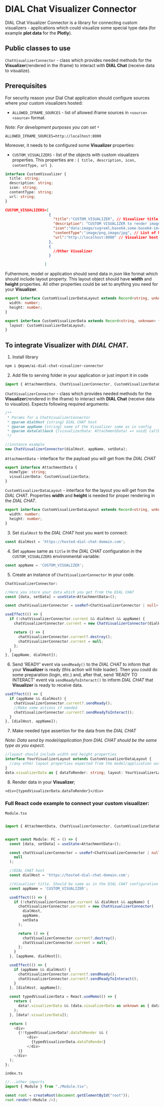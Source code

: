 # DIAL Chat Visualizer Connector

DIAL Chat Visualizer Connector is a library for connecting custom visualizers - applications which could visualize some special type data (for example **plot data** for the **Plotly**).

## Public classes to use

`ChatVisualizerConnector` - class which provides needed methods for the **Visualizer**(rendered in the iframe) to interact with **DIAL Chat** (receive data to visualize).

## Prerequisites

For security reason your Dial Chat application should configure sources where your custom visualizers hosted:

- `ALLOWED_IFRAME_SOURCES` - list of allowed iframe sources in `<source> <source>` format.

_Note: For development purposes you can set `*`_

```
ALLOWED_IFRAME_SOURCES=http://localhost:8000
```

Moreover, it needs to be configured some **Visualizer** properties:

- `CUSTOM_VISUALIZERS` - list of the objects with custom visualizers properties. This properties are : `{ title, description, icon, contentType, url }`.

```typescript
interface CustomVisualizer {
  title: string;
  description: string;
  icon: string;
  contentType: string;
  url: string;
}
```

```json
CUSTOM_VISUALIZERS=[
                    {
                      "title":"CUSTOM_VISUALIZER", // Visualizer title
                      "description": "CUSTOM VISUALIZER to render images", // Short description for the Visualizer
                      "icon":"data:image/svg+xml;base64,some-base64-image", // Icon for the Visualizer
                      "contentType":"image/png,image/jpg", // List of MIME types that Visualizer could render separated by ","
                      "url":"http://localhost:8000" // Visualizer host
                    },
                    {
                      //Other Visualizer
                    }

                  ]

```

Futhermore, model or application should send data in _json_ like format which should include layout property. This layout object should have **width** and **height** properties. All other properties could be set to anything you need for your **Visualizer**.

```typescript
export interface CustomVisualizerDataLayout extends Record<string, unknown> {
  width: number;
  height: number;
}

export interface CustomVisualizerData extends Record<string, unknown> {
  layout: CustomVisualizerDataLayout;
}
```

## To integrate **Visualizer** with _DIAL CHAT_.

1. Install library

```bash
npm i @epam/ai-dial-chat-visualizer-connector
```

2. Add file to serving folder in your application or just import it in code

```typescript
import { AttachmentData, ChatVisualizerConnector, CustomVisualizerDataLayout } from '@epam/ai-dial-chat-visualizer-connector';
```

`ChatVisualizerConnector` - class which provides needed methods for the **Visualizer**(rendered in the iframe) to interact with **DIAL Chat** (receive data to visualize).
Expects following required arguments:

```typescript
/**
 * Params for a ChatVisualizerConnector
 * @param dialHost {string} DIAL CHAT host
 * @param appName {string} name of the Visualizer same as in config
 * @param dataCallback {(visualizerData: AttachmentData) => void} callback to get data that will be used in the Visualizer
 */

//instance example
new ChatVisualizerConnector(dialHost, appName, setData);
```

`AttachmentData` - interface for the payload you will get from the _DIAL CHAT_

```typescript
export interface AttachmentData {
  mimeType: string;
  visualizerData: CustomVisualizerData;
}
```

`CustomVisualizerDataLayout` - interface for the layout you will get from the _DIAL CHAT_.
Properties **width** and **height** is needed for proper rendering in the _DIAL CHAT_.

```typescript
export interface CustomVisualizerDataLayout extends Record<string, unknown> {
  width: number;
  height: number;
}
```

3. Set `dialHost` to the _DIAL CHAT_ host you want to connect:

```typescript
const dialHost = 'https://hosted-dial-chat-domain.com';
```

4. Set `appName` same as `title` in the _DIAL CHAT_ configuration in the `CUSTOM_VISUALIZERS` environmental variable:

```typescript
const appName = 'CUSTOM_VISUALIZER';
```

5. Create an instance of `ChatVisualizerConnector` in your code.

`ChatVisualizerConnector:`

```typescript
//Here you store your data which you get from the DIAL CHAT
const [data, setData] = useState<AttachmentData>();

const chatVisualizerConnector = useRef<ChatVisualizerConnector | null>(null);

useEffect(() => {
  if (!chatVisualizerConnector.current && dialHost && appName) {
    chatVisualizerConnector.current = new ChatVisualizerConnector(dialHost, appName, setData);

    return () => {
      chatVisualizerConnector.current?.destroy();
      chatVisualizerConnector.current = null;
    };
  }
}, [appName, dialHost]);
```

6. Send 'READY' event via `sendReady()` to the _DIAL CHAT_ to inform that your **Visualizer** is ready (this action will hide loader). Then you could do some preparation (login, etc.) and, after that, send 'READY TO INTERACT' event via `sendReadyToInteract()` to inform _DIAL CHAT_ that **Visualizer** is ready to receive data.

```typescript
useEffect(() => {
  if (appName && dialHost) {
    chatVisualizerConnector.current?.sendReady();
    //Make some actions if needed
    chatVisualizerConnector.current?.sendReadyToInteract();
  }
}, [dialHost, appName]);
```

7. Make needed type assertion for the data from the _DIAL CHAT_

_Note: Data send by model/application from DIAL CHAT should be the same type as you expect._

```typescript
//layout should include width and height properties
interface YourVisualizerLayout extends CustomVisualizerDataLayout {
  //any other layout properties expected from the model/application output
}
data.visualizerData as { dataToRender: string; layout: YourVisualizerLayout };
```

8. Render data in your **Visualizer**;

```tsx
<div>{typedVisualizerData.dataToRender}</div>
```

### Full React code example to connect your custom visualizer:

`Module.tsx`

```typescript

import { AttachmentData, ChatVisualizerConnector, CustomVisualizerDataLayout } from '@epam/ai-dial-chat-visualizer-connector';


export const Module: FC = () => {
  const [data, setData] = useState<AttachmentData>();

  const chatVisualizerConnector = useRef<ChatVisualizerConnector | null>(
    null
  );

  //DIAL CHAT host
  const dialHost = 'https://hosted-dial-chat-domain.com';

  //Visualizer title. Should be same as in the DIAL CHAT configuration in CUSTOM_VISUALIZERS
  const appName = 'CUSTOM_VISUALIZER';

  useEffect(() => {
    if (!chatVisualizerConnector.current && dialHost && appName) {
      chatVisualizerConnector.current = new ChatVisualizerConnector(
        dialHost,
        appName,
        setData
      );

      return () => {
        chatVisualizerConnector.current?.destroy();
        chatVisualizerConnector.current = null;
      };
    }
  }, [appName, dialHost]);

  useEffect(() => {
    if (appName && dialHost) {
      chatVisualizerConnector.current?.sendReady();
      chatVisualizerConnector.current?.sendReadyToInteract();
    }
  }, [dialHost, appName]);

  const typedVisualizerData = React.useMemo(() => {
    return (
      data?.visualizerData && (data.visualizerData as unknown as { dataToRender: string; layout: YourVisualizerLayout })
    );
  }, [data?.visualizerData]);

  return (
    <div>
      {!!typedVisualizerData?.dataToRender && (
          <div>
            {typedVisualizerData.dataToRender}
          </div>
      )}
    </div>
  );
};

```

`index.ts`

```typescript
//...other imports
import { Module } from "./Module.tsx";

const root = createRoot(document.getElementById("root"));
root.render(<Module />);

```

